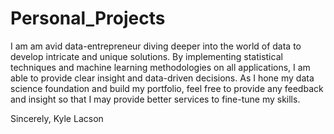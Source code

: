 # Personal_Projects

I am am avid data-entrepreneur diving deeper into the world of data to develop intricate and unique solutions. 
By implementing statistical techniques and machine learning methodologies on all applications, I am able to provide clear insight and data-driven decisions.
As I hone my data science foundation and build my portfolio, feel free to provide any feedback and insight so that I may provide better services to fine-tune my skills.

Sincerely,
Kyle Lacson 

